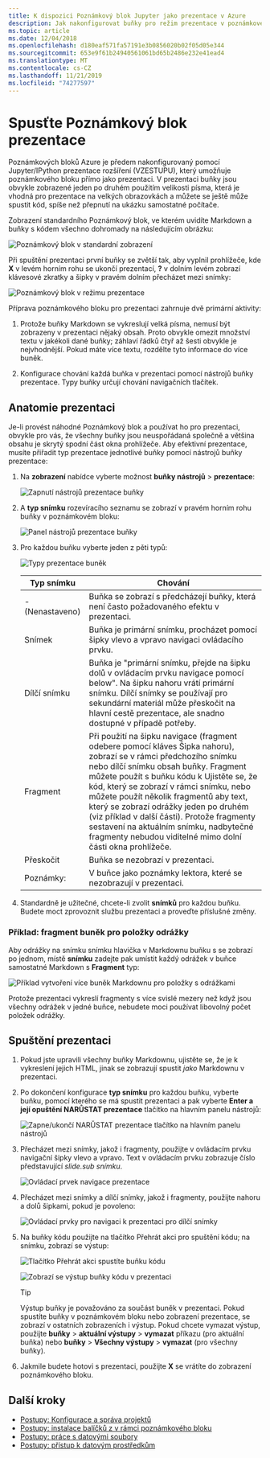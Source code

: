 ```yaml
---
title: K dispozici Poznámkový blok Jupyter jako prezentace v Azure
description: Jak nakonfigurovat buňky pro režim prezentace v poznámkovém bloku Jupyter a pak prezentujte prezentace pomocí rozšíření VZESTUPU.
ms.topic: article
ms.date: 12/04/2018
ms.openlocfilehash: d180eaf571fa57191e3b0856020b02f05d05e344
ms.sourcegitcommit: 653e9f61b24940561061bd65b2486e232e41ead4
ms.translationtype: MT
ms.contentlocale: cs-CZ
ms.lasthandoff: 11/21/2019
ms.locfileid: "74277597"
---
```

# <a name="run-a-notebook-slideshow"></a>Spusťte Poznámkový blok prezentace

Poznámkových bloků Azure je předem nakonfigurovaný pomocí Jupyter/IPython prezentace rozšíření (VZESTUPU), který umožňuje poznámkového bloku přímo jako prezentaci. V prezentaci buňky jsou obvykle zobrazené jeden po druhém použitím velikosti písma, která je vhodná pro prezentace na velkých obrazovkách a můžete se ještě může spustit kód, spíše než přepnutí na ukázku samostatné počítače.

Zobrazení standardního Poznámkový blok, ve kterém uvidíte Markdown a buňky s kódem všechno dohromady na následujícím obrázku:

![Poznámkový blok v standardní zobrazení](media/slideshow/slideshow-notebook-view.png)

Při spuštění prezentaci první buňky se zvětší tak, aby vyplnil prohlížeče, kde **X** v levém horním rohu se ukončí prezentací, **?** v dolním levém zobrazí klávesové zkratky a šipky v pravém dolním přecházet mezi snímky:

![Poznámkový blok v režimu prezentace](media/slideshow/slideshow-slide-view.png)

Příprava poznámkového bloku pro prezentaci zahrnuje dvě primární aktivity:

1. Protože buňky Markdown se vykreslují velká písma, nemusí být zobrazeny v prezentaci nějaký obsah. Proto obvykle omezit množství textu v jakékoli dané buňky; záhlaví řádků čtyř až šesti obvykle je nejvhodnější. Pokud máte více textu, rozdělte tyto informace do více buněk.

2. Konfigurace chování každá buňka v prezentaci pomocí nástrojů buňky prezentace. Typy buňky určují chování navigačních tlačítek.

## <a name="the-anatomy-of-a-slideshow"></a>Anatomie prezentaci

Je-li provést náhodné Poznámkový blok a používat ho pro prezentaci, obvykle pro vás, že všechny buňky jsou neuspořádaná společně a většina obsahu je skrytý spodní část okna prohlížeče. Aby efektivní prezentace, musíte přiřadit typ prezentace jednotlivé buňky pomocí nástrojů buňky prezentace:

1. Na **zobrazení** nabídce vyberte možnost **buňky nástrojů** > **prezentace**:

    ![Zapnutí nástrojů prezentace buňky](media/slideshow/slideshow-view-cell-toolbar.png)

1. A **typ snímku** rozevíracího seznamu se zobrazí v pravém horním rohu buňky v poznámkovém bloku:

    ![Panel nástrojů prezentace buňky](media/slideshow/slideshow-cell-toolbar.png)

1. Pro každou buňku vyberte jeden z pěti typů:

    ![Typy prezentace buněk](media/slideshow/slideshow-cell-slide-types.png)

    | Typ snímku | Chování |
    | --- | --- |
    | -(Nenastaveno) | Buňka se zobrazí s předcházejí buňky, která není často požadovaného efektu v prezentaci. |
    | Snímek | Buňka je primární snímku, procházet pomocí šipky vlevo a vpravo navigaci ovládacího prvku. |
    | Dílčí snímku | Buňka je "primární snímku, přejde na šipku dolů v ovládacím prvku navigace pomocí below". Na šipku nahoru vrátí primární snímku. Dílčí snímky se používají pro sekundární materiál může přeskočit na hlavní cestě prezentace, ale snadno dostupné v případě potřeby. |
    | Fragment | Při použití na šipku navigace (fragment odebere pomocí kláves Šipka nahoru), zobrazí se v rámci předchozího snímku nebo dílčí snímku obsah buňky. Fragment můžete použít s buňku kódu k Ujistěte se, že kód, který se zobrazí v rámci snímku, nebo můžete použít několik fragmentů aby text, který se zobrazí odrážky jeden po druhém (viz příklad v další části). Protože fragmenty sestavení na aktuálním snímku, nadbytečné fragmenty nebudou viditelné mimo dolní části okna prohlížeče. |
    | Přeskočit | Buňka se nezobrazí v prezentaci. |
    | Poznámky: | V buňce jako poznámky lektora, které se nezobrazují v prezentaci. |

1. Standardně je užitečné, chcete-li zvolit **snímků** pro každou buňku. Budete moct zprovoznit službu prezentaci a proveďte příslušné změny.

### <a name="example-fragment-cells-for-bullet-items"></a>Příklad: fragment buněk pro položky odrážky

Aby odrážky na snímku snímku hlavička v Markdownu buňku s se zobrazí po jednom, místě **snímku** zadejte pak umístit každý odrážek v buňce samostatné Markdown s **Fragment** typ:

![Příklad vytvoření více buněk Markdownu pro položky s odrážkami](media/slideshow/slideshow-fragments.png)

Protože prezentaci vykreslí fragmenty s více svislé mezery než když jsou všechny odrážek v jedné buňce, nebudete moci používat libovolný počet položek odrážky.

## <a name="run-the-slideshow"></a>Spuštění prezentaci

1. Pokud jste upravili všechny buňky Markdownu, ujistěte se, že je k vykreslení jejich HTML, jinak se zobrazují spustit *jako* Markdownu v prezentaci.

1. Po dokončení konfigurace **typ snímku** pro každou buňku, vyberte buňku, pomocí kterého se má spustit prezentaci a pak vyberte **Enter a její opuštění NARŮSTAT prezentace** tlačítko na hlavním panelu nástrojů:

    ![Zapne/ukončí NARŮSTAT prezentace tlačítko na hlavním panelu nástrojů](media/slideshow/slideshow-start.png)

1. Přecházet mezi snímky, jakož i fragmenty, použijte v ovládacím prvku navigační šipky vlevo a vpravo. Text v ovládacím prvku zobrazuje číslo představující *slide.sub snímku*.

    ![Ovládací prvek navigace prezentace](media/slideshow/slideshow-navigation-control.png)

1. Přecházet mezi snímky a dílčí snímky, jakož i fragmenty, použijte nahoru a dolů šipkami, pokud je povoleno:

    ![Ovládací prvky pro navigaci k prezentaci pro dílčí snímky](media/slideshow/slideshow-navigation-control-subslide.png)

1. Na buňky kódu použijte na tlačítko Přehrát akci pro spuštění kódu; na snímku, zobrazí se výstup:

    ![Tlačítko Přehrát akci spustíte buňku kódu](media/slideshow/slideshow-run-code-cell.png)

    ![Zobrazí se výstup buňky kódu v prezentaci](media/slideshow/slideshow-run-code-cell-output.png)

    > [!Tip]
    > Výstup buňky je považováno za součást buněk v prezentaci. Pokud spustíte buňky v poznámkovém bloku nebo zobrazení prezentace, se zobrazí v ostatních zobrazeních i výstup. Pokud chcete vymazat výstup, použijte **buňky** > **aktuální výstupy** > **vymazat** příkazu (pro aktuální buňka) nebo **buňky**  >  **Všechny výstupy** > **vymazat** (pro všechny buňky).

1. Jakmile budete hotovi s prezentaci, použijte **X** se vrátíte do zobrazení poznámkového bloku.

## <a name="next-steps"></a>Další kroky

- [Postupy: Konfigurace a správa projektů](configure-manage-azure-notebooks-projects.md)
- [Postupy: instalace balíčků z v rámci poznámkového bloku](install-packages-jupyter-notebook.md)
- [Postupy: práce s datovými soubory](work-with-project-data-files.md)
- [Postupy: přístup k datovým prostředkům](access-data-resources-jupyter-notebooks.md)

